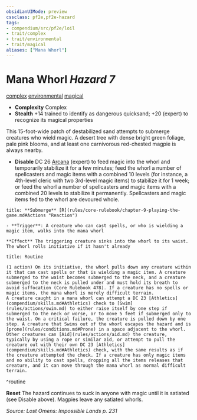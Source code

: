 ```yaml
---
obsidianUIMode: preview
cssclass: pf2e,pf2e-hazard
tags:
- compendium/src/pf2e/loil
- trait/complex
- trait/environmental
- trait/magical
aliases: ["Mana Whorl"]
---
```

# Mana Whorl *Hazard 7*  
[complex](complex.md "Complex Hazard Trait")  [environmental](environmental.md "Environmental Hazard Trait")  [magical](magical.md "Magical Item Trait")  

- **Complexity** Complex
- **Stealth** +14 trained to identify as dangerous quicksand; +20 (expert) to recognize its magical properties  

This 15-foot-wide patch of destabilized sand attempts to submerge creatures who wield magic. A desert tree with dense bright green foliage, pale pink blooms, and at least one carnivorous red-chested magpie is always nearby.

- **Disable** DC 26 [Arcana](skills.md#Arcana) (expert) to feed magic into the whorl and temporarily stabilize it for a few minutes; feed the whorl a number of spellcasters and magic items with a combined 10 levels (for instance, a 4th-level cleric with two 3rd-level magic items) to stabilize it for 1 week; or feed the whorl a number of spellcasters and magic items with a combined 20 levels to stabilize it permanently.
Spellcasters and magic items fed to the whorl are devoured whole.  

```ad-embed-ability
title: **Submerge** [R](rules/core-rulebook/chapter-9-playing-the-game.md#Actions "Reaction")

- **Trigger**: A creature who can cast spells, or who is wielding a magic item, walks into the mana whorl

**Effect** The triggering creature sinks into the whorl to its waist. The whorl rolls initiative if it hasn't already
```

```ad-pf2-summary
title: Routine

(1 action) On its initiative, the whorl pulls down any creature within it that can cast spells or that is wielding a magic item. A creature submerged to the waist becomes submerged to the neck, and a creature submerged to the neck is pulled under and must hold its breath to avoid suffocation (Core Rulebook 478). If a creature has no spells or magic items, the mana whorl is merely difficult terrain.
A creature caught in a mana whorl can attempt a DC 23 [Athletics](compendium/skills.md#Athletics) check to [Swim](rules/actions/swim.md) to either raise itself by one step if submerged to the neck or worse, or to move 5 feet if submerged only to the waist. On a critical failure, the creature is pulled down by one step. A creature that Swims out of the whorl escapes the hazard and is [prone](rules/conditions.md#Prone) in a space adjacent to the whorl. Other creatures can [Aid](rules/actions/aid.md) the creature, typically by using a rope or similar aid, or attempt to pull the creature out with their own DC 23 [Athletics](compendium/skills.md#Athletics) check, with the same results as if the creature attempted the check. If a creature has only magic items and no ability to cast spells, dropping all the items releases that creature, and it can move through the mana whorl as normal difficult terrain.
```
^routine

**Reset** The hazard continues to suck in anyone with magic until it is satiated (see Disable above). Magpies leave any satiated whorls.  

*Source: Lost Omens: Impossible Lands p. 231*